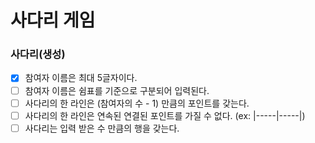# 사다리 게임
### 사다리(생성)
- [x] 참여자 이름은 최대 5글자이다.
- [ ] 참여자 이름은 쉼표를 기준으로 구분되어 입력된다.
- [ ] 사다리의 한 라인은 (참여자의 수 - 1) 만큼의 포인트를 갖는다. 
- [ ] 사다리의 한 라인은 연속된 연결된 포인트를 가질 수 없다. (ex: |-----|-----|)
- [ ] 사다리는 입력 받은 수 만큼의 행을 갖는다. 